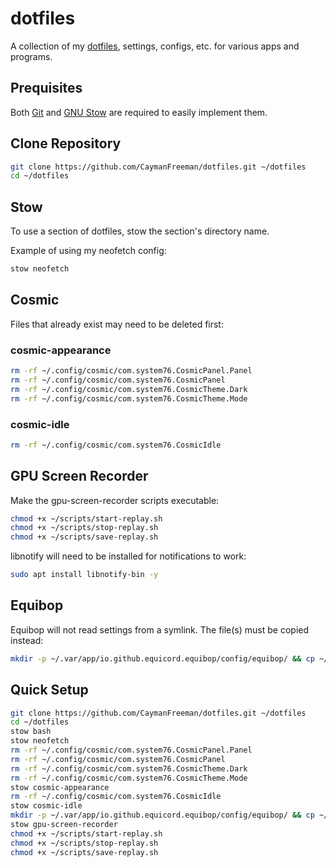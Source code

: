 # dotfiles
A collection of my [dotfiles](https://en.wiktionary.org/wiki/dotfile), settings, configs, etc. for various apps and programs.

## Prequisites
Both [Git](https://git-scm.com/) and [GNU Stow](https://www.gnu.org/software/stow/) are required to easily implement them.

## Clone Repository
```bash
git clone https://github.com/CaymanFreeman/dotfiles.git ~/dotfiles
cd ~/dotfiles
```

## Stow
To use a section of dotfiles, stow the section's directory name.

Example of using my neofetch config:
```bash
stow neofetch
```

## Cosmic
Files that already exist may need to be deleted first:

### cosmic-appearance
```bash
rm -rf ~/.config/cosmic/com.system76.CosmicPanel.Panel
rm -rf ~/.config/cosmic/com.system76.CosmicPanel
rm -rf ~/.config/cosmic/com.system76.CosmicTheme.Dark
rm -rf ~/.config/cosmic/com.system76.CosmicTheme.Mode
```

### cosmic-idle
```bash
rm -rf ~/.config/cosmic/com.system76.CosmicIdle
```

## GPU Screen Recorder
Make the gpu-screen-recorder scripts executable:
```bash
chmod +x ~/scripts/start-replay.sh
chmod +x ~/scripts/stop-replay.sh
chmod +x ~/scripts/save-replay.sh
```

libnotify will need to be installed for notifications to work:
```bash
sudo apt install libnotify-bin -y
```

## Equibop
Equibop will not read settings from a symlink. The file(s) must be copied instead:
```bash
mkdir -p ~/.var/app/io.github.equicord.equibop/config/equibop/ && cp ~/dotfiles/equibop/.var/app/io.github.equicord.equibop/config/equibop/settings/settings.json ~/.var/app/io.github.equicord.equibop/config/equibop/settings
```

## Quick Setup
```bash
git clone https://github.com/CaymanFreeman/dotfiles.git ~/dotfiles
cd ~/dotfiles
stow bash
stow neofetch
rm -rf ~/.config/cosmic/com.system76.CosmicPanel.Panel
rm -rf ~/.config/cosmic/com.system76.CosmicPanel
rm -rf ~/.config/cosmic/com.system76.CosmicTheme.Dark
rm -rf ~/.config/cosmic/com.system76.CosmicTheme.Mode
stow cosmic-appearance
rm -rf ~/.config/cosmic/com.system76.CosmicIdle
stow cosmic-idle
mkdir -p ~/.var/app/io.github.equicord.equibop/config/equibop/ && cp ~/dotfiles/equibop/.var/app/io.github.equicord.equibop/config/equibop/settings/settings.json ~/.var/app/io.github.equicord.equibop/config/equibop/settings
stow gpu-screen-recorder
chmod +x ~/scripts/start-replay.sh
chmod +x ~/scripts/stop-replay.sh
chmod +x ~/scripts/save-replay.sh
```